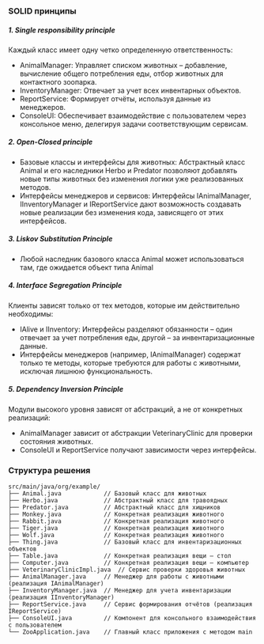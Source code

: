 ### SOLID принципы

##### 1. Single responsibility principle 

Каждый класс имеет одну четко определенную ответственность:
- AnimalManager: Управляет списком животных – добавление, вычисление общего потребления еды, отбор животных для контактного зоопарка.
- InventoryManager: Отвечает за учет всех инвентарных объектов.
- ReportService: Формирует отчёты, используя данные из менеджеров.
- ConsoleUI: Обеспечивает взаимодействие с пользователем через консольное меню, делегируя задачи соответствующим сервисам.

##### 2. Open-Closed principle

- Базовые классы и интерфейсы для животных: Абстрактный класс Animal и его наследники Herbo и Predator позволяют добавлять новые типы животных без изменения логики уже реализованных методов.
- Интерфейсы менеджеров и сервисов: Интерфейсы IAnimalManager, IInventoryManager и IReportService дают возможность создавать новые реализации без изменения кода, зависящего от этих интерфейсов.

##### 3. Liskov Substitution Principle

- Любой наследник базового класса Animal может использоваться там, где ожидается объект типа Animal

##### 4. Interface Segregation Principle

Клиенты зависят только от тех методов, которые им действительно необходимы:
- IAlive и IInventory: Интерфейсы разделяют обязанности – один отвечает за учет потребления еды, другой – за инвентаризационные данные.
- Интерфейсы менеджеров (например, IAnimalManager) содержат только те методы, которые требуются для работы с животными, исключая лишнюю функциональность.

##### 5. Dependency Inversion Principle 

Модули высокого уровня зависят от абстракций, а не от конкретных реализаций:

- AnimalManager зависит от абстракции VeterinaryClinic для проверки состояния животных.
- ConsoleUI и ReportService получают зависимости через интерфейсы.

### Структура решения 

```
src/main/java/org/example/
├── Animal.java            // Базовый класс для животных
├── Herbo.java             // Абстрактный класс для травоядных
├── Predator.java          // Абстрактный класс для хищников
├── Monkey.java            // Конкретная реализация животного
├── Rabbit.java            // Конкретная реализация животного
├── Tiger.java             // Конкретная реализация животного
├── Wolf.java              // Конкретная реализация животного
├── Thing.java             // Базовый класс для инвентаризационных объектов
├── Table.java             // Конкретная реализация вещи – стол
├── Computer.java          // Конкретная реализация вещи – компьютер
├── VeterinaryClinicImpl.java  // Сервис проверки здоровья животных
├── AnimalManager.java     // Менеджер для работы с животными (реализация IAnimalManager)
├── InventoryManager.java  // Менеджер для учета инвентаризации (реализация IInventoryManager)
├── ReportService.java     // Сервис формирования отчётов (реализация IReportService)
├── ConsoleUI.java         // Компонент для консольного взаимодействия с пользователем
└── ZooApplication.java    // Главный класс приложения с методом main
```
